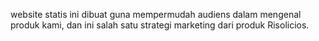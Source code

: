 website statis ini dibuat guna mempermudah audiens dalam mengenal produk kami, dan ini salah satu strategi marketing dari produk Risolicios.
